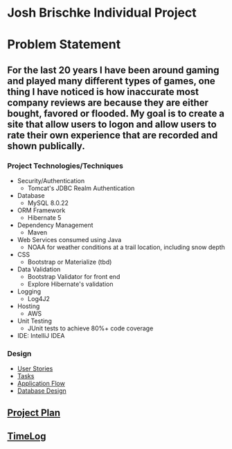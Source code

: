 
# Josh Brischke Individual Project

# Problem Statement

## For the last 20 years I have been around gaming and played many different types of games, one thing I have noticed is how inaccurate most company reviews are because they are either bought, favored or flooded. My goal is to create a site that allow users to logon and allow users to rate their own experience that are recorded and shown publically.

### Project Technologies/Techniques

* Security/Authentication
    * Tomcat's JDBC Realm Authentication
* Database
    * MySQL 8.0.22
* ORM Framework
    * Hibernate 5
* Dependency Management
    * Maven
* Web Services consumed using Java
    * NOAA for weather conditions at a trail location, including snow depth
* CSS
    * Bootstrap or Materialize (tbd)
* Data Validation
    * Bootstrap Validator for front end
    * Explore Hibernate's validation
* Logging
    * Log4J2
* Hosting
    * AWS
* Unit Testing
    * JUnit tests to achieve 80%+ code coverage
* IDE: IntelliJ IDEA

### Design

* [User Stories](DesignDocuments/userStories.md)
* [Tasks](DesignDocuments/tasks.md)
* [Application Flow](DesignDocuments/applicationFlow.md)
* [Database Design](DesignDocuments/DatabaseDiagram.PNG)

## [Project Plan](ProjectPlan.md)

## [TimeLog](TimeLog.md)


